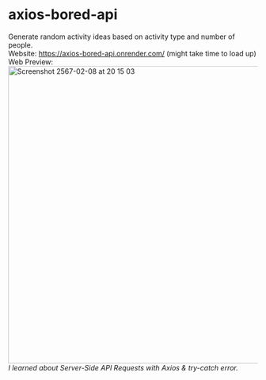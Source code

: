# axios-bored-api
Generate random activity ideas based on activity type and number of people.<br>
Website: https://axios-bored-api.onrender.com/ (might take time to load up)<br>
Web Preview: <br>
<img width="600" alt="Screenshot 2567-02-08 at 20 15 03" src="https://github.com/chanikayay/axios-bored-api/assets/148809457/70b2fd22-5b7c-4135-aa7a-60c2a0adc070"> <br>
<i>I learned about Server-Side API Requests with Axios & try-catch error.</i><br>

